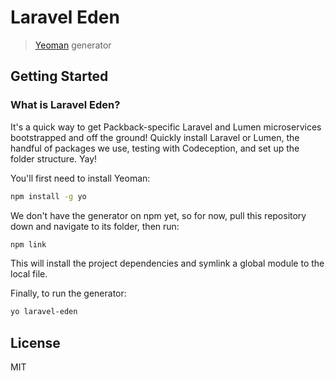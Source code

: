 # Laravel Eden

> [Yeoman](http://yeoman.io) generator


## Getting Started

### What is Laravel Eden?

It's a quick way to get Packback-specific Laravel and Lumen microservices bootstrapped and off the ground!
Quickly install Laravel or Lumen, the handful of packages we use, testing with Codeception, and 
set up the folder structure. Yay!

You'll first need to install Yeoman:

```bash
npm install -g yo
```

We don't have the generator on npm yet, so for now, pull this repository down and navigate to its folder,
then run:

```bash
npm link
```

This will install the project dependencies and symlink a global module to the local file.

Finally, to run the generator:

```bash
yo laravel-eden
```

## License

MIT
